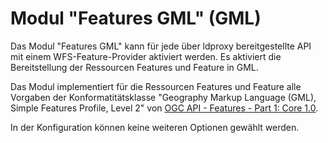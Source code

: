 # Modul "Features GML" (GML)

Das Modul "Features GML" kann für jede über ldproxy bereitgestellte API mit einem WFS-Feature-Provider aktiviert werden. Es aktiviert die Bereitstellung der Ressourcen Features und Feature in GML.

Das Modul implementiert für die Ressourcen Features und Feature alle Vorgaben der Konformatitätsklasse "Geography Markup Language (GML), Simple Features Profile, Level 2" von [OGC API - Features - Part 1: Core 1.0](http://www.opengis.net/doc/IS/ogcapi-features-1/1.0#rc_gmlsf2).

In der Konfiguration können keine weiteren Optionen gewählt werden.
